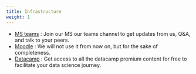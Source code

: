 ```yaml
---
title: Infrastructure
weight: 1
---
```


* [MS teams](https://teams.microsoft.com/l/team/19%3aes8QqsIg7aWqs5H8FiDjIbBvR2TD1Ij0h5WMqrj4q7w1%40thread.tacv2/conversations?groupId=27e87519-6680-4c87-9727-cd9670110071&tenantId=f5dbba49-ce06-496f-ac3e-0cf14361d934)
: Join our MS our teams channel to get updates from us, Q&A, and talk to your peers. 
* [Moodle](https://www.moodle.aau.dk/course/view.php?id=39082)
: We will not use it from now on, but for the sake of completeness. 
* [Datacamp](https://www.datacamp.com/groups/shared_links/699c2b8472e2ce943916a217d51aed46d3fe74c5b84d23d615b7eeb1a6e185b6)
: Get access to all the datacamp premium content for free to facilitate your data science journey.